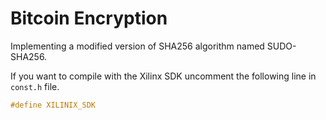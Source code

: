 # Bitcoin Encryption

Implementing a modified version of SHA256 algorithm named SUDO-SHA256.

If you want to compile with the Xilinx SDK uncomment the following line in `const.h` file.
~~~c
#define XILINIX_SDK
~~~